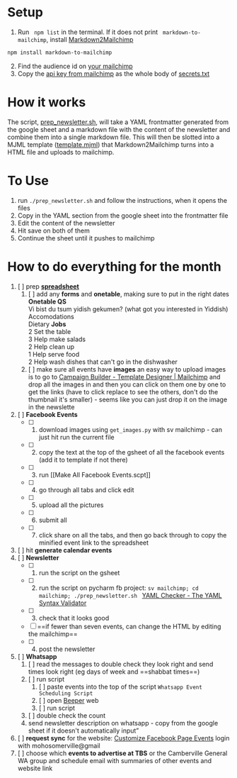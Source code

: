 # Setup
1. Run ` npm list` in the terminal. If it does not print ` markdown-to-mailchimp`, install [Markdown2Mailchimp](https://github.com/MarcL/markdown-to-mailchimp)
```bash
npm install markdown-to-mailchimp
```
2. Find the audience id on [your mailchimp](https://mailchimp.com/help/find-audience-id/) 
3. Copy the [api key from mailchimp](https://mailchimp.com/help/about-api-keys/) as the whole body of [secrets.txt](secrets.txt)

# How it works 
The script, [prep_newsletter.sh](prep_newsletter.sh), will take a YAML frontmatter generated from the google sheet and a markdown file with the content of the newsletter and combine them into a single markdown file. This will then be slotted into a MJML template ([template.mjml](template.mjml)) that Markdown2Mailchimp turns into a HTML file and uploads to mailchimp.

# To Use
1. run `./prep_newsletter.sh` and follow the instructions, when it opens the files 
2. Copy in the YAML section from the google sheet into the frontmatter file
3. Edit the content of the newsletter
4. Hit save on both of them
5. Continue the sheet until it pushes to mailchimp 


# How to do everything for the month 
1. [ ] prep [**spreadsheet**](https://docs.google.com/spreadsheets/d/1qMnDVpDGI41fsvVe_E7hB-l5e4RHp6L9-Xs7VTlWc4A/edit?gid=1773043597#gid=1773043597)
    1. [ ] add any **forms** and **onetable**, making sure to put in the right dates
			**Onetable QS**  
				Vi bist du tsum yidish gekumen? (what got you interested in Yiddish)  
				Accomodations  
				Dietary
			**Jobs**  
				2 Set the table   
				3 Help make salads  
				2 Help clean up  
				1 Help serve food  
				2 Help wash dishes that can't go in the dishwasher  
    2. [ ] make sure all events have **images**
			an easy way to upload images is to go to [Campaign Builder - Template Designer | Mailchimp](https://us3.admin.mailchimp.com/campaigns/wizard/neapolitan?id=5555847) and drop all the images in and then you can click on them one by one to get the links (have to click replace to see the others, don't do the thumbnail it's smaller)  - seems like you can just drop it on the image in the newslette
1. [ ] **Facebook Events**
	- [ ] 1. download images using `get_images.py` with sv mailchimp - can just hit run the current file  
	- [ ] 2. copy the text at the top of the gsheet of all the facebook events (add it to template if not there)
	- [ ] 3. run [[Make All Facebook Events.scpt]]
	- [ ] 4. go through all tabs and click edit 
	- [ ] 5. upload all the pictures
	- [ ] 6. submit all
	- [ ] 7. click share on  all the tabs, and then go back through to copy the minified event link to the spreadsheet  
2. [ ] hit **generate calendar events**
3. [ ] **Newsletter**
	- [ ] 1. run the script on the gsheet
	- [ ] 2. run the script on pycharm fb project:  `sv mailchimp; cd mailchimp; ./prep_newsletter.sh `
			[YAML Checker - The YAML Syntax Validator](https://yamlchecker.com/)  
	- [ ] 3. check that it looks good  
	- [ ] ==if fewer than seven events, can change the HTML by editing the mailchimp==
	- [ ] 4. post the newsletter
4. [ ] **Whatsapp**
    1. [ ] read the messages to double check they look right and send times look right (eg days of week and ==shabbat times==)
    2. [ ] run script
        1. [ ] paste events into the top of the script `Whatsapp Event Scheduling Script`
        2. [ ] open [Beeper](https://chat.beeper.com/) web
        3. [ ] run script 
    3. [ ] double check the count
    4. send newsletter description on whatsapp - copy from the google sheet if it doesn't automatically input”
5. [ ] **request sync** for the website: [Customize Facebook Page Events](https://www.sociablekit.com/app/users/widgets/update_embed/25347017) login with  mohosomerville@gmail 
6. [ ] choose which **events to advertise at TBS** or the Camberville General WA group and schedule email with summaries of other events and website link
